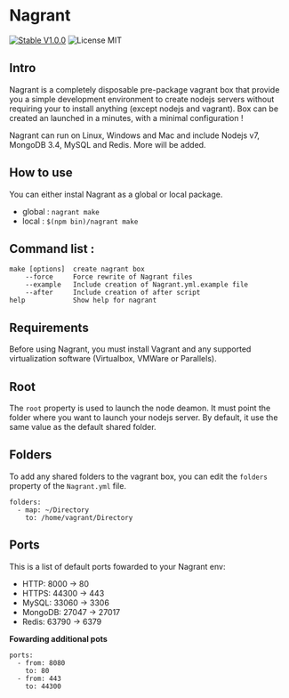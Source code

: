 # Nagrant
[![Stable V1.0.0](https://img.shields.io/badge/stable-v1.0.0-blue.svg)](https://www.npmjs.com/package/nagrant)
![License MIT](https://img.shields.io/badge/license-MIT-blue.svg)

## Intro
Nagrant is a completely disposable pre-package vagrant box that provide you a simple development environment to create nodejs servers without requiring your to install anything (except nodejs and vagrant). Box can be created an launched in a minutes, with a minimal configuration !

Nagrant can run on Linux, Windows and Mac and include Nodejs v7, MongoDB 3.4, MySQL and Redis. More will be added.

## How to use

You can either instal Nagrant as a global or local package.
- global : `nagrant make`
- local : `$(npm bin)/nagrant make`

## Command list :

	make [options]	create nagrant box
		--force  	Force rewrite of Nagrant files
	 	--example	Include creation of Nagrant.yml.example file
	 	--after  	Include creation of after script
	help          	Show help for nagrant

## Requirements

Before using Nagrant, you must install Vagrant and any supported virtualization software (Virtualbox, VMWare or Parallels).

## Root

The `root` property is used to launch the node deamon. It must point the folder where you want to launch your nodejs server. By default, it use the same value as the default shared folder.

## Folders

To add any shared folders to the vagrant box, you can edit the `folders` property of the `Nagrant.yml` file.

	folders:
	  - map: ~/Directory
	    to: /home/vagrant/Directory

## Ports

This is a list of default ports fowarded to your Nagrant env:

- HTTP: 8000 → 80
- HTTPS: 44300 → 443
- MySQL: 33060 → 3306
- MongoDB: 27047 → 27017
- Redis: 63790 → 6379

**Fowarding additional pots**

	ports:
	  - from: 8080
	    to: 80
	  - from: 443
	    to: 44300
